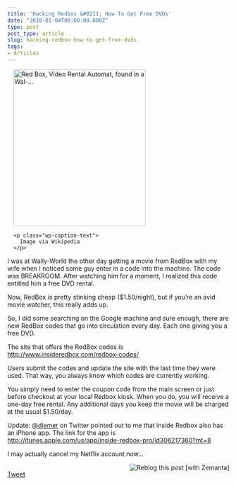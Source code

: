 ```yaml
---
title: 'Hacking Redbox &#8211; How To Get Free DVDs'
date: "2010-01-04T00:00:00.000Z"
type: post 
post_type: article
slug: hacking-redbox-how-to-get-free-dvds
tags: 
- Articles
---
```

<div class="zemanta-img" style="width: 310px; margin: 1em;">
  <div class="wp-caption aligncenter" style="width: 310px">
    <a href="http://commons.wikipedia.org/wiki/Image:Red_Box_Video_Rental_Automat.jpg"><img src="http://brandontreb.com/wp-content/uploads/2010/01/300px-Red_Box_Video_Rental_Automat.jpg" alt="Red Box, Video Rental Automat, found in a Wal-…" width="300" height="356" /></a> 
    
    <p class="wp-caption-text">
      Image via Wikipedia
    </p>
  </div>
</div>

I was at Wally-World the other day getting a movie from RedBox with my wife when I noticed some guy enter in a code into the machine. The code was BREAKROOM. After watching him for a moment, I realized this code entitled him a free DVD rental.

Now, RedBox is pretty stinking cheap ($1.50/night), but if you&#8217;re an avid movie watcher, this really adds up.

So, I did some searching on the Google machine and sure enough, there are new RedBox codes that go into circulation every day. Each one giving you a free DVD.

The site that offers the RedBox codes is <http://www.insideredbox.com/redbox-codes/>

Users submit the codes and update the site with the last time they were used. That way, you always know which codes are currently working.

You simply need to enter the coupon code from the main screen or just before checkout at your local Redbox kiosk. When you do, you will receive a one-day free rental. Any additional days you keep the movie will be charged at the usual $1.50/day.

Update: [@diemer][1] on Twitter pointed out to me that inside Redbox also has an iPhone app. The link for the app is <http://itunes.apple.com/us/app/inside-redbox-pro/id306217360?mt=8>

I may actually cancel my Netflix account now&#8230;

<div class="zemanta-pixie" style="margin-top: 10px; height: 15px;">
  <a class="zemanta-pixie-a" title="Reblog this post [with Zemanta]" href="http://reblog.zemanta.com/zemified/ef29dfb8-87cb-4d2b-9100-d8798440ec70/"><img class="zemanta-pixie-img" style="border: none; float: right;" src="http://img.zemanta.com/reblog_e.png?x-id=ef29dfb8-87cb-4d2b-9100-d8798440ec70" alt="Reblog this post [with Zemanta]" /></a>
</div>

<div style="">
  <a href="http://twitter.com/share" class="twitter-share-button" data-count="horizontal" data-text="Hacking Redbox - How To Get Free DVDs" data-url="http://brandontreb.com/hacking-redbox-how-to-get-free-dvds"  data-via="brandontreb" data-related="brandontreb:">Tweet</a>
</div>

 [1]: http://twitter.com/diemer